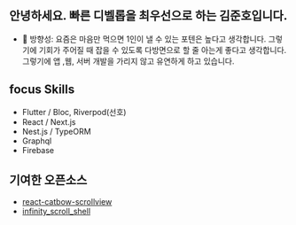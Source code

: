 ## 안녕하세요. 빠른 디벨롭을 최우선으로 하는 김준호입니다.

- 🎯 방향성: 요즘은 마음만 먹으면 1인이 낼 수 있는 포텐은 높다고 생각합니다.
  그렇기에 기회가 주어질 때 잡을 수 있도록 다방면으로 할 줄 아는게 좋다고 생각합니다.
  그렇기에 앱 ,웹, 서버 개발을 가리지 않고 유연하게 하고 있습니다.

## focus Skills

- Flutter / Bloc, Riverpod(선호)
- React / Next.js
- Nest.js / TypeORM
- Graphql
- Firebase

## 기여한 오픈소스
- [react-catbow-scrollview](https://www.npmjs.com/package/react-catbow-scrollview)
- [infinity_scroll_shell](https://pub.dev/packages/infinity_scroll_shell)
